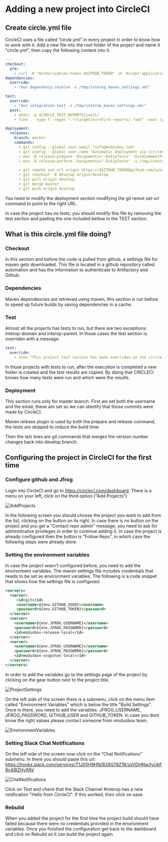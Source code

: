 # Adding a new project into CircleCI #

## Create circle.yml file ##

CircleCI uses a file called “circle.yml” in every project in order to know how to work with it. Add a new file into the root folder of the project and name it "circle.yml", then copy the following content into it.

```yml
---
checkout:
  pre:
    - curl -H "Authorization:token $GITHUB_TOKEN" -H 'Accept:application/vnd.github.v3.raw' -o /tmp/interop_maven_settings.xml -L https://raw.githubusercontent.com/LevelOneProject/automation/master/interop/interop_maven_settings.xml
dependencies:
  override:
    - "mvn dependency:resolve -s /tmp/interop_maven_settings.xml"

test:
  override:
    - "mvn integration-test -s /tmp/interop_maven_settings.xml"
  post:
    - mkdir -p $CIRCLE_TEST_REPORTS/junit/
    - find . -type f -regex ".*/target/surefire-reports/.*xml" -exec cp {} $CIRCLE_TEST_REPORTS/junit/ \;

deployment:
  releases:
    branch: master
    commands:
      - git config --global user.email "info@modusbox.com"
      - git config --global user.name "Automatic Deployment via CircleCI"
      - mvn -B release:prepare -Darguments="-DskipTests" -DscmCommentPrefix="[maven-release-plugin][ci skip]" -s /tmp/interop_maven_settings.xml
      - mvn -B release:perform -Darguments="-DskipTests" -s /tmp/interop_maven_settings.xml

      - git remote set-url origin https://$GITHUB_TOKEN@github.com/LevelOneProject/interop-xxxxxxxxx.git
      - git checkout -B develop origin/develop
      - git pull origin develop
      - git merge master
      - git push origin develop
```

You need to modify the deployment section modifying the git remot set-url command to point to the right URL. 

In case the project has no tests, you should modify this file by removing the test section and pasting the one included bellow in the TEST section.


## What is this circle.yml file doing? ##


### Checkout ###

In this section and before the code is pulled from github, a settings file for maven gets downloaded. This file is located in a github repository called automation and has the information to authenticate to Artifactory and Github. 

### Dependencies ###

Maven dependencies are retrieved using maven, this section is run before to speed up future builds by saving dependencies in a cache.

### Test ###

Almost all the projects has tests to run, but there are two exceptions: interop-domain and interop-parent. In those cases the test section is overriden with a message.

```yml
test:
  override:
    - echo "This project test section has been overriden on the circle.yml file"
```

In those projects with tests to run, after the execution is completed a new folder is created and the test results are copied. By doing that CIRCLECI knows how many tests were run and which were the results.

### Deployment ###

This section runs only for master branch. First we set both the username and the email, these are set so we can identify that those commits were made by CircleCI.

Maven release plugin is used by both the prepare and release command, the tests are skipped to reduce the build time. 

Then the last lines are git commands that merges the version number changes back into develop branch.


## Configuring the project in CircleCI for the first time ##


### Configure github and Jfrog  ###

Login into CircleCI and go to https://circleci.com/dashboard. There is a menu on your left, click on the third option ("Add Projects")

![AddProjects](AddProjects.png "AddProjects")

In the following screen you should choose the project you want to add from the list, clicking on the button on its right. In case there is no button on the project and you get a "Contact repo admin" message, you need to ask for administrative privileges in order to continue adding it. In case the project is already configured then the button is "Follow Repo", in which case the following steps were already done.

### Setting the environment variables ###

In case the project wasn't configured before, you need to add the environment variables. The maven settings file includes credentials that needs to be set as environment variables. The following is a code snippet that shows how the settings file is configured:

```xml
<servers>
  <server>
     <id>git</id>  
     <username>${env.GITHUB_USER}</username>  
     <password>${env.GITHUB_TOKEN}</password>  
  </server> 
  <server>
    <username>${env.JFROG_USERNAME}</username>
    <password>${env.JFROG_PASSWORD}</password>
    <id>modusbox-release-local</id>
  </server>
  <server>
    <username>${env.JFROG_USERNAME}</username>
    <password>${env.JFROG_PASSWORD}</password>
    <id>modusbox-snapshot-local</id>
  </server>
</servers>
```


In order to add the variables go to the settings page of the project by clicking on the gear button next to the project title.

![ProjectSettings](ProjectSettings.png "Project Settings")

On the left side of the screen there is a submenu, click on the menu item called "Environment Variables" which is below the title "Build Settings". Once in there, you need to add the variables: JFROG_USERNAME, JFROG_PASSWORD, GITHUB_USER and GITHUB_TOKEN. In case you dont know the right values please contact someone from modusbox team.

![EnvironmentVariables](EnvironmentVariables.png "Environment variables")

### Setting Slack Chat Notifications ###

On the left side of the screen now click on the "Chat Notifications" submenu. In there you should paste this url: https://hooks.slack.com/services/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

![ChatNotifications](ChatNotifications.png "Chat Notifications")

Click on Test and check that the Slack Channel #interop has a new notification "Hello from CircleCI". If this worked, then click on save.

### Rebuild ###

When you added the project for the first time the project build should have failed because there were no credentials provided in the environment variables. Once you finished the configuration get back to the dashboard and click on Rebuild so it can build the project again.





